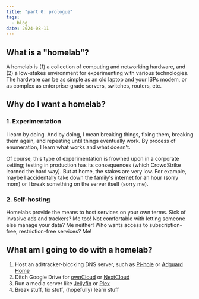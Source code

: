 ```yaml
---
title: "part 0: prologue"
tags:
  - blog
date: 2024-08-11
---
```

## What is a "homelab"? 
A homelab is (1) a collection of computing and networking hardware, and (2) a low-stakes environment for experimenting with various technologies. The hardware can be as simple as an old laptop and your ISPs modem, or as complex as enterprise-grade servers, switches, routers, etc. 
## Why do I want a homelab?
### 1. Experimentation
I learn by doing. And by doing, I mean breaking things, fixing them, breaking them again, and repeating until things eventually work. By process of enumeration, I learn what works and what doesn't. 

Of course, this type of experimentation is frowned upon in a corporate setting; testing in production has its consequences (which CrowdStrike learned the hard way). But at home, the stakes are very low. For example, maybe I accidentally take down the family's internet for an hour (sorry mom) or I break something on the server itself (sorry me). 
### 2. Self-hosting
Homelabs provide the means to host services on your own terms. Sick of invasive ads and trackers? Me too! Not comfortable with letting someone else manage your data? Me neither! Who wants access to subscription-free, restriction-free services? Me!
## What am I going to do with a homelab?
1. Host an ad/tracker-blocking DNS server, such as [Pi-hole](https://pi-hole.net/) or [Adguard Home](https://adguard.com/en/adguard-home/overview.html)
2. Ditch Google Drive for [ownCloud](https://owncloud.com/) or [NextCloud](https://nextcloud.com/)
3. Run a media server like [Jellyfin](https://jellyfin.org/) or [Plex](https://www.plex.tv/)
4. Break stuff, fix stuff, (hopefully) learn stuff

